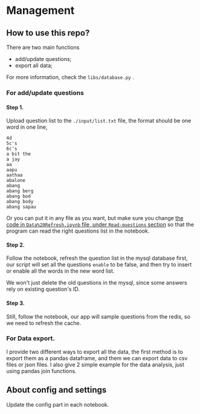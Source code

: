 # Management

## How to use this repo?

There are two main functions

* add/update questions;
* export all data;

For more information, check the `libs/database.py` .

### For add/update questions

#### Step 1.

Upload question list to the `./input/list.txt` file, the format should be one word in one line,

```
4d
5c's
6c's
a bit the
a jay
aa
aapu
aathaa
abalone
abang
abang berg
abang bod
abang body
abang sapau
```

Or you can put it in any file as you want, but make sure you change [the code in `Data%20Refresh.ipynb` file, under `Read-questions` section](./Data%20Refresh.ipynb#Read-questions) so that the program can read the right questions list in the notebook.


#### Step 2.

Follow the notebook, refresh the question list in the mysql database first, our script will set all the questions `enable` to be false, and then try to insert or enable all the words in the new word list.

We won't just delete the old questions in the mysql, since some answers rely on existing question's ID.

#### Step 3.

Still, follow the notebook, our app will sample questions from the redis, so we need to refresh the cache.


### For Data export.

I provide two different ways to export all the data, the first method is to export them as a pandas dataframe, and them we can export data to csv files or json files. I also give 2 simple example for the data analysis, just using pandas join functions.


## About config and settings

Update the config part in each notebook.
